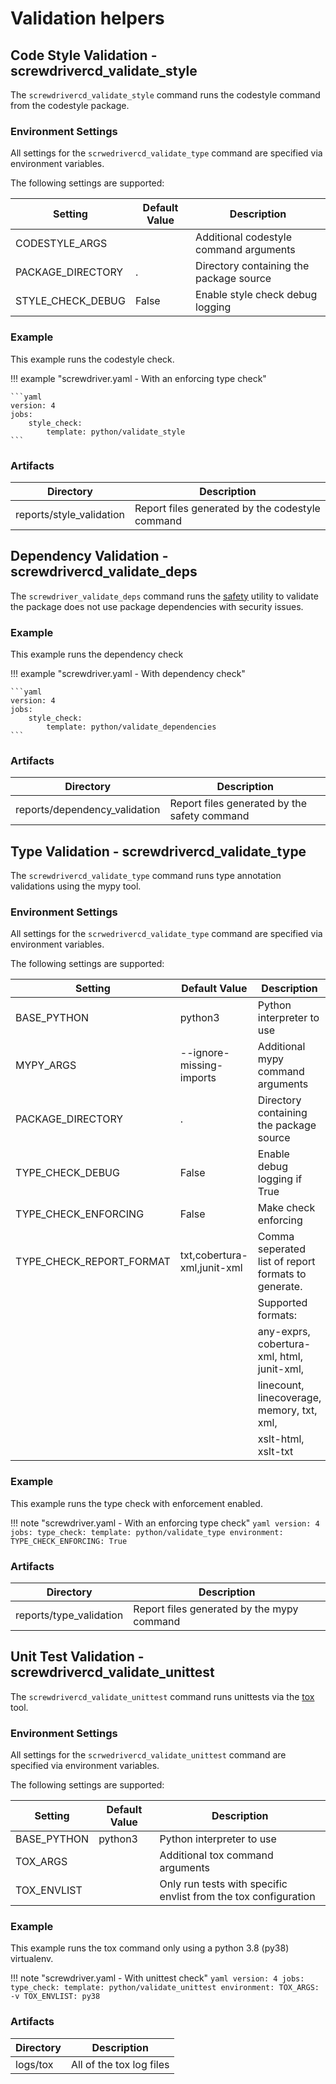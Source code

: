 # Validation helpers

## Code Style Validation - screwdrivercd_validate_style

The `screwdrivercd_validate_style` command runs the codestyle command from the codestyle package.

### Environment Settings

All settings for the `scrwedrivercd_validate_type` command are specified via environment variables.

The following settings are supported:

| Setting                  | Default Value               | Description                                         |
| ------------------------ | --------------------------- | --------------------------------------------------- |
| CODESTYLE_ARGS           |                             | Additional codestyle command arguments              |
| PACKAGE_DIRECTORY        | .                           | Directory containing the package source             |
| STYLE_CHECK_DEBUG        | False                       | Enable style check debug logging                    |

### Example

This example runs the codestyle check.

!!! example  "screwdriver.yaml - With an enforcing type check"

    ```yaml
    version: 4
    jobs:
        style_check:
            template: python/validate_style
    ```

### Artifacts

| Directory | Description |
| --------- | ----------- |
| reports/style_validation | Report files generated by the codestyle command |

## Dependency Validation - screwdrivercd_validate_deps

The `screwdriver_validate_deps` command runs the [safety](https://github.com/pyupio/safety) utility to validate the package does
not use package dependencies with security issues.

### Example

This example runs the dependency check

!!! example "screwdriver.yaml - With dependency check"

    ```yaml
    version: 4
    jobs:
        style_check:
            template: python/validate_dependencies
    ```

### Artifacts

| Directory | Description |
| --------- | ----------- |
| reports/dependency_validation | Report files generated by the safety command |

## Type Validation - screwdrivercd_validate_type
 
The `screwdrivercd_validate_type` command runs type annotation validations using the mypy tool.

### Environment Settings

All settings for the `scrwedrivercd_validate_type` command are specified via environment variables.

The following settings are supported:

| Setting                  | Default Value               | Description                                         |
| ------------------------ | --------------------------- | --------------------------------------------------- |
| BASE_PYTHON              | python3                     | Python interpreter to use                           |
| MYPY_ARGS                | --ignore-missing-imports    | Additional mypy command arguments                   |
| PACKAGE_DIRECTORY        | .                           | Directory containing the package source             |
| TYPE_CHECK_DEBUG         | False                       | Enable debug logging if True                        |
| TYPE_CHECK_ENFORCING     | False                       | Make check enforcing                                |
| TYPE_CHECK_REPORT_FORMAT | txt,cobertura-xml,junit-xml | Comma seperated list of report formats to generate. |
|                          |                             | Supported formats:                                  |
|                          |                             | any-exprs, cobertura-xml, html, junit-xml,          |
|                          |                             | linecount, linecoverage, memory, txt, xml,          |
|                          |                             | xslt-html, xslt-txt                                 |


### Example

This example runs the type check with enforcement enabled.

!!! note "screwdriver.yaml - With an enforcing type check"
    ```yaml
    version: 4
    jobs:
        type_check:
            template: python/validate_type
            environment:
                TYPE_CHECK_ENFORCING: True
    ```

### Artifacts

| Directory | Description |
| --------- | ----------- |
| reports/type_validation | Report files generated by the mypy command |

## Unit Test Validation - screwdrivercd_validate_unittest
 
The `screwdrivercd_validate_unittest` command runs unittests via the [tox](https://tox.readthedocs.io) tool.

### Environment Settings

All settings for the `scrwedrivercd_validate_unittest` command are specified via environment variables.

The following settings are supported:

| Setting                  | Default Value               | Description                                         |
| ------------------------ | --------------------------- | --------------------------------------------------- |
| BASE_PYTHON              | python3                     | Python interpreter to use                           |
| TOX_ARGS                 |                             | Additional tox command arguments                    |
| TOX_ENVLIST              |                             | Only run tests with specific envlist from the tox configuration |

### Example

This example runs the tox command only using a python 3.8 (py38) virtualenv.

!!! note "screwdriver.yaml - With unittest check"
    ```yaml
    version: 4
    jobs:
        type_check:
            template: python/validate_unittest
            environment:
                TOX_ARGS: -v
                TOX_ENVLIST: py38
    ```

### Artifacts

| Directory | Description |
| --------- | ----------- |
| logs/tox  | All of the tox log files |
